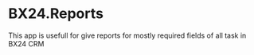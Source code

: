 # BX24.Reports
This app is usefull for give reports for mostly required fields of all task in BX24 CRM
